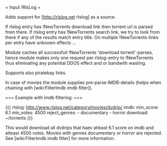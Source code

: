 = Input !RlsLog =

Adds support for [http://rlslog.net rlslog] as a source.

If rlslog entry has !NewTorrents download link then torrent url is parsed from there.
If rlslog entry has !NewTorrents search link, we try to look from there if any of the results match entry title.
On multiple !NewTorrents-links per entry have unknown effects ...

Module caches all successfull !NewTorrents 'download torrent'-parses, hence module makes only one request per
rlslog-entry to !NewTorrents thus eliminating any potential DDOS effect and or bandwith wasting.

Supports also piratebay links.

In case of movies the module supplies pre-parse IMDB-details (helps when chaining with [wiki:FilterImdb imdb filter]).

=== Example with imdb filtering: ===

{{{
rlslog: http://www.rlslog.net/category/movies/dvdrip/
imdb:
  min_score: 6.1
  min_votes: 4500
  reject_genres:
    - documentary
    - horror
download: ~/torrents
}}}

This would download all dvdrips that haev atleast 6.1 score on imdb and atleast 4500 votes. Movies with genres documentary or horror are rejected. See [wiki:FilterImdb imdb filter] for more information.